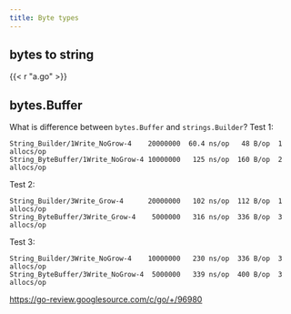 ```yaml
---
title: Byte types
---
```


## bytes to string

{{< r "a.go" >}}

## bytes.Buffer

What is difference between `bytes.Buffer` and `strings.Builder`? Test 1:

~~~
String_Builder/1Write_NoGrow-4    20000000  60.4 ns/op   48 B/op  1 allocs/op
String_ByteBuffer/1Write_NoGrow-4 10000000   125 ns/op  160 B/op  2 allocs/op
~~~

Test 2:

~~~
String_Builder/3Write_Grow-4      20000000   102 ns/op  112 B/op  1 allocs/op
String_ByteBuffer/3Write_Grow-4    5000000   316 ns/op  336 B/op  3 allocs/op
~~~

Test 3:

~~~
String_Builder/3Write_NoGrow-4    10000000   230 ns/op  336 B/op  3 allocs/op
String_ByteBuffer/3Write_NoGrow-4  5000000   339 ns/op  400 B/op  3 allocs/op
~~~

<https://go-review.googlesource.com/c/go/+/96980>

